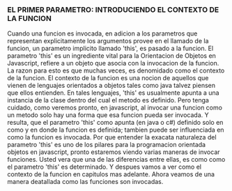 ### EL PRIMER PARAMETRO: INTRODUCIENDO EL CONTEXTO DE LA FUNCION
Cuando una funcion es invocada, en adicion a los parametros que representan
explicitamente los argumentos provee en el llamado de la funcion, un parametro
implicito llamado 'this', es pasado a la funcion. El parametro 'this' es un ingrediente
vital para la Orientacion de Objetos en Javascript, refiere a un objeto que asocia con
la invocacion de la funcion. La razon para esto es que muchas veces, es denomidado como
el contexto de la funcion.
El contexto de la funcion es una nocion de aquellos que vienen de lenguajes orientados
a objetos tales como java talvez piensen que ellos entienden. En tales lenguajes, 'this'
es usualmente apunta a una instancia de la clase dentro del cual el metodo es definido.
Pero tenga cuidado, como veremos pronto, en javascript, al invocar una funcion como un
metodo solo hay una forma que esa funcion pueda ser invocada. Y resulta, que el parametro
'this' como apunta (en java o c#) definido solo en como y en donde la funcion es definida;
tambien puede ser influenciada en como la funcion es invocada.
Por que entender la exacata naturaleza del parametro 'this' es uno de los pilares para
la programacion orientada objetos en javascript, pronto estaremos viendo varias maneras
de invocar funciones. Usted vera que una de las diferencias entre ellas, es como como el parametro
'this' es determinado. Y despues vamos a ver como el contexto de la funcion en capitulos mas adelante.
Ahora veamos de una manera deatallada como las funciones son invocadas.